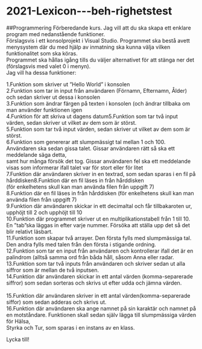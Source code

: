 # 2021-Lexicon---beh-righetstest

##Programmering Förberedande kurs. 
Jag vill att du ska skapa ett enklare program med nedanstående funktioner.<br /> 
Förslagsvis i ett konsolprojekt i Visual Studio.
Programmet ska bestå avett menysystem där du med hjälp av inmatning ska kunna välja vilken funktionalitet som ska köras.<br /> 
Programmet ska hållas igång tills du väljer alternativet för att stänga ner det (förslagsvis med valet 0 i menyn).<br /> 
Jag vill ha dessa funktioner:<br /> 

1.Funktion som skriver ut ”Hello World” i konsolen<br /> 
2.Funktion som tar in input från användaren (Förnamn, Efternamn, Ålder) och sedan skriver ut dessa i konsolen<br /> 
3.Funktion som ändrar färgen på texten i konsolen (och ändrar tillbaka om man använder funktionen igen<br /> 
4.Funktion för att skriva ut dagens datum5.Funktion som tar två input värden, sedan skriver ut vilket av dem som är störst.<br /> 
5.Funktion som tar två input värden, sedan skriver ut vilket av dem som är störst.<br /> 
6.Funktion som genererar att slumpmässigt tal mellan 1 och 100. Användaren ska sedan gissa talet. Gissar användaren rätt så ska ett meddelande säga detta,<br />
samt hur många försök det tog. Gissar användaren fel ska ett meddelande visas som informerar ifall talet var för stort eller för litet<br />
7.Funktion där användaren skriver in en textrad, som sedan sparas i en fil på hårddisken8.Funktion där en fil läses in från hårddisken<br /> 
  (för enkelhetens skull kan man använda filen   från uppgift 7)<br /> 
8.Funktion där en fil läses in från hårddisken (för enkelhetens skull kan man använda filen från uppgift 7)<br /> 
9.Funktion där användaren skickar in ett decimaltal och får tillbakaroten ur, upphöjt till 2 och upphöjt till 10<br /> 
10.Funktion där programmet skriver ut en multiplikationstabell från 1 till 10. En ”tab”ska läggas in efter varje nummer. Försöka att ställa upp det så det blir relativt läsbart.<br /> 
11.Funktion som skapar två arrayer. Den första fylls med slumpmässiga tal. Den andra fylls med talen från den första i stigande ordning.<br /> 
12.Funktion som tar en input från användaren och kontrollerar ifall det är en palindrom (alltså samma ord från båda håll, såsom Anna eller radar.<br /> 
13.Funktion som tar två inputs från användaren och skriver sedan ut alla siffror som är mellan de två inputsen.<br /> 
14.Funktion där användaren skickar in ett antal värden (komma-separerade siffror) som sedan sorteras och skrivs ut efter udda och jämna värden.<br />  
15.Funktion där användaren skriver in ett antal värden(komma-separerade siffor) som sedan adderas och skrivs ut.<br /> 
16.Funktion där användaren ska ange namnet på sin karaktär och namnet på en motståndare. Funktionen skall sedan själv lägga till slumpmässiga värden för Hälsa,<br /> 
  Styrka och Tur, som    sparas i en instans av en klass.<br /> 

Lycka till!<br /> 
